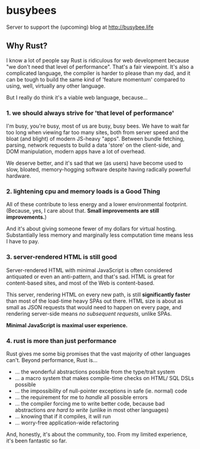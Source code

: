 # busybees

Server to support the (upcoming) blog at http://busybee.life

## Why Rust?

I know a lot of people say Rust is ridiculous for web development because "we don't need that level of performance".
That's a fair viewpoint. It's also a complicated language, the compiler is harder to please than my dad, and it can be tough to build the same kind of 'feature momentum' compared to using, well, virtually any other language.

But I really do think it's a viable web language, because...

### 1. we should **always** strive for 'that level of performance'

I'm busy, you're busy, most of us are busy, busy bees.
We have to wait far too long when viewing far too many sites, both from server speed and the bloat (and blight) of modern JS-heavy "apps". Between bundle fetching, parsing, network requests to build a data 'store' on the client-side, and DOM manipulation, modern apps have a lot of overhead.

We deserve better, and it's sad that we (as users) have become used to slow, bloated, memory-hogging software
despite having radically powerful hardware.

### 2. lightening cpu and memory loads is a Good Thing

All of these contribute to less energy and a lower environmental footprint.
(Because, yes, I care about that. **Small improvements are still improvements.**)

And it's about giving someone fewer of my dollars for virtual hosting.
Substantially less memory and marginally less computation time means less I have to pay.

### 3. server-rendered HTML is still good

Server-rendered HTML with minimal JavaScript is often considered antiquated or even an anti-pattern, and that's sad.
HTML is great for content-based sites, and most of the Web is content-based.

This server, rendering HTML on every new path, is still **significantly faster** than most of the load-time heavy SPAs out there. HTML size is about as small as JSON requests that would need to happen on every page,
and rendering server-side means *no subsequent requests*, unlike SPAs.

**Minimal JavaScript is maximal user experience.**

### 4. rust is more than just performance

Rust gives me some big promises that the vast majority of other languages can't.
Beyond performance, Rust is...

- ... the wonderful abstractions possible from the type/trait system
- ... a macro system that makes compile-time checks on HTML/ SQL DSLs possible
- ... the impossibility of null-pointer exceptions in safe (ie. normal) code
- ... the requirement for me to *handle* all possible errors
- ... the compiler forcing me to write better code, because bad abstractions *are hard to write* (unlike in most other languages)
- ... knowing that if it compiles, it will run
- ... worry-free application-wide refactoring

And, honestly, it's about the community, too. From my limited experience, it's been fantastic so far.
